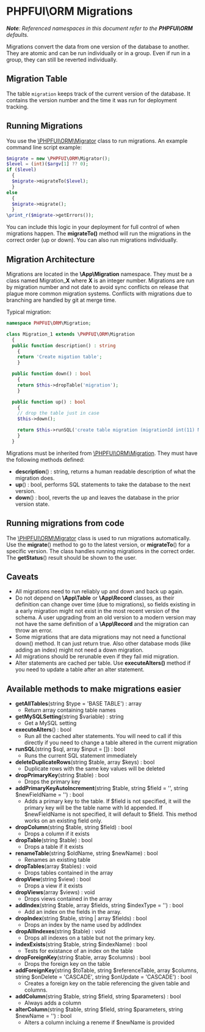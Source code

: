 # PHPFUI\ORM Migrations
*__Note__: Referenced namespaces in this document refer to the **PHPFUI\ORM** defaults.*

Migrations convert the data from one version of the database to another.  They are atomic and can be run individually or in a group.  Even if run in a group, they can still be reverted individually.

## Migration Table
The table `migration` keeps track of the current version of the database.  It contains the version number and the time it was run for deployment tracking.

## Running Migrations
You use the [\PHPFUI\ORM\Migrator](http://phpfui.com/?n=PHPFUI%5CORM&c=Migrator) class to run migrations. An example command line script example:
```php
$migrate = new \PHPFUI\ORM\Migrator();
$level = (int)($argv[1] ?? 0);
if ($level)
  {
  $migrate->migrateTo($level);
  }
else
  {
  $migrate->migrate();
  }
\print_r($migrate->getErrors());
```
You can include this logic in your deployment for full control of when migrations happen.  The **migrateTo()** method will run the migrations in the correct order (up or down).  You can also run migrations individually.

## Migration Architecture
Migrations are located in the **\App\Migration** namespace.  They must be a class named Migration_**X** where **X** is an integer number. Migrations are run by migration number and not date to avoid sync conflicts on release that plague more common migration systems. Conflicts with migrations due to branching are handled by git at merge time.

Typical migration:
```php
namespace PHPFUI\ORM\Migration;

class Migration_1 extends \PHPFUI\ORM\Migration
  {
  public function description() : string
    {
    return 'Create migation table';
    }

  public function down() : bool
    {
    return $this->dropTable('migration');
    }

  public function up() : bool
    {
    // drop the table just in case
    $this->down();

    return $this->runSQL('create table migration (migrationId int(11) NOT NULL primary key, ran TIMESTAMP DEFAULT CURRENT_TIMESTAMP);');
    }
  }
```
Migrations must be inherited from [\PHPFUI\ORM\Migration](http://phpfui.com/?n=PHPFUI%5CORM&c=Migration).  They must have the following methods defined:
- **description**() : string, returns a human readable description of what the migration does.
- **up**() : bool, performs SQL statements to take the database to the next version.
- **down**() : bool, reverts the up and leaves the database in the prior version state.

## Running migrations from code
The [\PHPFUI\ORM\Migrator](http://phpfui.com/?n=PHPFUI%5CORM&c=Migrator) class is used to run migrations automatically.  Use the **migrate**() method to go to the latest version, or **migrateTo**() for a specific version.  The class handles running migrations in the correct order. The **getStatus**() result should be shown to the user.

## Caveats
- All migrations need to run reliably up and down and back up again.
- Do not depend on **\App\Table** or **\App\Record** classes, as their definition can change over time (due to migrations), so fields existing in a early migration might not exist in the most recent version of the schema.  A user upgrading from an old version to a modern version may not have the same definition of a **\App\Record** and the migration can throw an error.
- Some migrations that are data migrations may not need a functional down() method.  It can just return true.  Also other database mods (like adding an index) might not need a down migration.
- All migrations should be rerunable even if they fail mid migration.
- Alter statements are cached per table.  Use **executeAlters()** method if you need to update a table after an alter statement.

## Available methods to make migrations easier

- **getAllTables**(string $type = 'BASE TABLE') : array
	- Return array containing table names
- **getMySQLSetting**(string $variable) : string
	- Get a MySQL setting
- **executeAlters**() : bool
	- Run all the cached alter statements.  You will need to call if this directly if you need to change a table altered in the current migration
- **runSQL**(string $sql, array $input = []) : bool
	- Runs the current SQL statement immediately
- **deleteDuplicateRows**(string $table, array $keys) : bool
	- Duplicate rows with the same key values will be deleted
- **dropPrimaryKey**(string $table) : bool
	- Drops the primary key
- **addPrimaryKeyAutoIncrement**(string $table, string $field = '', string $newFieldName = '') : bool
	- Adds a primary key to the table.  If $field is not specified, it will the primary key will be the table name with Id appended.  If $newFieldName is not specified, it will default to $field. This method works on an existing field only.
- **dropColumn**(string $table, string $field) : bool
	- Drops a column if it exists
- **dropTable**(string $table) : bool
	- Drops a table if it exists
- **renameTable**(string $oldName, string $newName) : bool
	- Renames an existing table
- **dropTables**(array $tables) : void
	- Drops tables contained in the array
- **dropView**(string $view) : bool
	- Drops a view if it exists
- **dropViews**(array $views) : void
	- Drops views contained in the array
- **addIndex**(string $table, array $fields, string $indexType = '') : bool
	- Add an index on the fields in the array.
- **dropIndex**(string $table, string | array $fields) : bool
	- Drops an index by the name used by addIndex
- **dropAllIndexes**(string $table) : void
	- Drops all indexes on a table but not the primary key.
- **indexExists**(string $table, string $indexName) : bool
	- Tests for existance of an index on the table
- **dropForeignKey**(string $table, array $columns) : bool
	- Drops the foreign key on the table
- **addForeignKey**(string $toTable, string $referenceTable, array $columns, string $onDelete = 'CASCADE', string $onUpdate = 'CASCADE') : bool
	- Creates a foreign key on the table referencing the given table and columns.
- **addColumn**(string $table, string $field, string $parameters) : bool
	- Always adds a column
- **alterColumn**(string $table, string $field, string $parameters, string $newName = '') : bool
	- Alters a column incluing a reneme if $newName is provided

